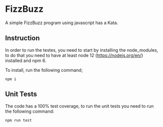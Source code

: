 # FizzBuzz

A simple FizzBuzz program using javascript has a Kata.

## Instruction

In order to run the testes, you need to start by installing the node_modules, to do that you need to have at least node 12 (https://nodejs.org/en/) installed and npm 6.

To install, run the following command;

```
npm i
```

## Unit Tests

The code has a 100% test coverage, to run the unit tests you need to run the following command:

```
npm run test
```
